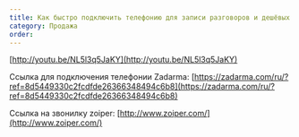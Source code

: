 ```yaml
---
title: Как быстро подключить телефонию для записи разговоров и дешёвых звонков по России
category: Продажа
order: 
---
```


[http://youtu.be/NL5l3q5JaKY](http://youtu.be/NL5l3q5JaKY)

Ссылка для подключения телефонии Zadarma: [https://zadarma.com/ru/?ref=8d5449330c2fcdfde26366348494c6b8](https://zadarma.com/ru/?ref=8d5449330c2fcdfde26366348494c6b8)

Ссылка на звонилку zoiper: [http://www.zoiper.com/](http://www.zoiper.com/)
